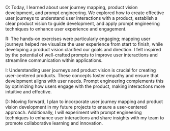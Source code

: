 O: Today, I learned about user journey mapping, product vision development, and prompt engineering. We explored how to create effective user journeys to understand user interactions with a product, establish a clear product vision to guide development, and apply prompt engineering techniques to enhance user experience and engagement.

R: The hands-on exercises were particularly engaging; mapping user journeys helped me visualize the user experience from start to finish, while developing a product vision clarified our goals and direction. I felt inspired by the potential of well-crafted prompts to improve user interactions and streamline communication within applications.

I: Understanding user journeys and product vision is crucial for creating user-centered products. These concepts foster empathy and ensure that development aligns with user needs. Prompt engineering complements this by optimizing how users engage with the product, making interactions more intuitive and effective.

D: Moving forward, I plan to incorporate user journey mapping and product vision development in my future projects to ensure a user-centered approach. Additionally, I will experiment with prompt engineering techniques to enhance user interactions and share insights with my team to promote collaborative learning and innovation.